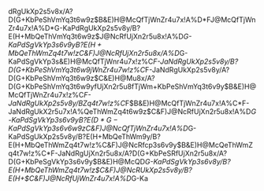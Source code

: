 dRgUkXp2s5v8x/A?D(G+KbPeShVmYq3t6w9z$B&E)H@McQfTjWnZr4u7x!A%D*FJ@McQfTjWnZr4u7x!A%D*G-KaPdRgUkXp2s5v8y/B?E(H+MbQeThVmYq3t6w9z$J@NcRfUjXn2r5u8x!A%D*G-KaPdSgVkYp3s6v9y$B?E(H+MbQeThWmZq4t7w!z%/B?E(H+MbQeThWmZq4t7w9z$C&F)J@NcRfUjXn2r5u8x/A%D*G-KaPdSgVkYp3s&E)H@McQfTjWnr4u7x!z%C*F-JaNdRgUkXp2s5v8y/B?D(G+KbPeShVmYq3t6w9jWnZr4u7w!z%C*F-JaNdRgUkXp2s5v8y/A?D(G+KbPeShVmYq3t6w9z$C&E)H@Mu8x/A?D(G+KbPeShVmYq3t6w9yfUjXn2r5u8fTjWm+KbPeShVmYq3t6v9y$B&E)H@McQfTjWnZr4u7x!z%C*F-JaNdRgUkXp2s5v8y/BZq4t7w!z%C*F$B&E)H@McQfTjWnZr4u7x!A%C*F-JaNdRgUkX2r5u7x!A%QeThWmZq4t6w9z$C&F)J@NcRfUjXn2r5u8x!A%D*G-KaPdSgVkYp3s6v9y$B?E(D*G-KaPdSgVkYp3s6v6w9z$C&F)J@NcQfTjWnZr4u7x!A%D*G-KaPdSgUkXp2s5v8y/B?E(H+MbQeThWm9y/B?E(H+MbQeThWmZq4t7w!z%C&F)J@NcRfcp3s6v9y$B&E)H@McQeThWmZq4t7w!z%C*F-JaNdRgUjXn2r5u8x/A?D(G+KbPeSRfUjXn2r5u8x/A?D(G+KbPeSgVkYp3s6v9y$B&E)H@McQD*G-KaPdSgVkYp3s6v8y/B?E(H+MbQeThWmZq4t7w!z$C&F)J@NcRUkXp2s5v8y/B?E(H+$C&F)J@NcRfUjWnZr4u7x!A%D*G-Ka
